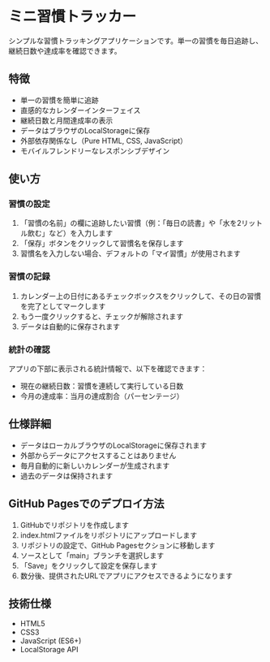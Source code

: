 # ミニ習慣トラッカー

シンプルな習慣トラッキングアプリケーションです。単一の習慣を毎日追跡し、継続日数や達成率を確認できます。

## 特徴

- 単一の習慣を簡単に追跡
- 直感的なカレンダーインターフェイス
- 継続日数と月間達成率の表示
- データはブラウザのLocalStorageに保存
- 外部依存関係なし（Pure HTML, CSS, JavaScript）
- モバイルフレンドリーなレスポンシブデザイン

## 使い方

### 習慣の設定

1. 「習慣の名前」の欄に追跡したい習慣（例：「毎日の読書」や「水を2リットル飲む」など）を入力します
2. 「保存」ボタンをクリックして習慣名を保存します
3. 習慣名を入力しない場合、デフォルトの「マイ習慣」が使用されます

### 習慣の記録

1. カレンダー上の日付にあるチェックボックスをクリックして、その日の習慣を完了としてマークします
2. もう一度クリックすると、チェックが解除されます
3. データは自動的に保存されます

### 統計の確認

アプリの下部に表示される統計情報で、以下を確認できます：
- 現在の継続日数：習慣を連続して実行している日数
- 今月の達成率：当月の達成割合（パーセンテージ）

## 仕様詳細

- データはローカルブラウザのLocalStorageに保存されます
- 外部からデータにアクセスすることはありません
- 毎月自動的に新しいカレンダーが生成されます
- 過去のデータは保持されます

## GitHub Pagesでのデプロイ方法

1. GitHubでリポジトリを作成します
2. index.htmlファイルをリポジトリにアップロードします
3. リポジトリの設定で、GitHub Pagesセクションに移動します
4. ソースとして「main」ブランチを選択します
5. 「Save」をクリックして設定を保存します
6. 数分後、提供されたURLでアプリにアクセスできるようになります

## 技術仕様

- HTML5
- CSS3
- JavaScript (ES6+)
- LocalStorage API
